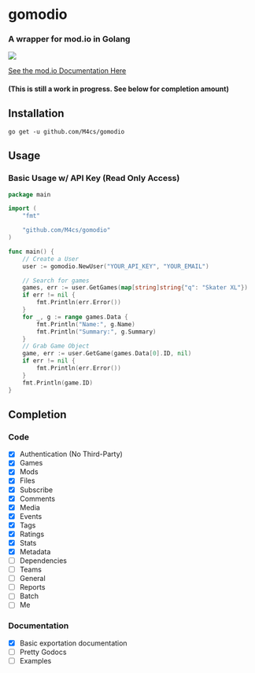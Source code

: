 # gomodio
### A wrapper for mod.io in Golang

<a href="https://goreportcard.com/report/github.com/M4cs/gomodio"><img src="https://goreportcard.com/badge/github.com/M4cs/gomodio"></a>

[See the mod.io Documentation Here](https://docs.mod.io/)

#### (This is still a work in progress. See below for completion amount)

## Installation

```
go get -u github.com/M4cs/gomodio
```

## Usage

### Basic Usage w/ API Key (Read Only Access)

```go
package main

import (
    "fmt"

    "github.com/M4cs/gomodio"
)

func main() {
    // Create a User
    user := gomodio.NewUser("YOUR_API_KEY", "YOUR_EMAIL")

    // Search for games
    games, err := user.GetGames(map[string]string{"q": "Skater XL"})
    if err != nil {
        fmt.Println(err.Error())
    }
    for _, g := range games.Data {
        fmt.Println("Name:", g.Name)
        fmt.Println("Summary:", g.Summary)
    }
    // Grab Game Object
    game, err := user.GetGame(games.Data[0].ID, nil)
    if err != nil {
        fmt.Println(err.Error())
    }
    fmt.Println(game.ID)
}
```

## Completion

### Code
- [X] Authentication (No Third-Party)
- [X] Games
- [X] Mods
- [X] Files
- [X] Subscribe
- [X] Comments
- [X] Media
- [X] Events
- [X] Tags
- [X] Ratings
- [X] Stats
- [X] Metadata
- [ ] Dependencies
- [ ] Teams
- [ ] General
- [ ] Reports
- [ ] Batch
- [ ] Me

### Documentation
- [X] Basic exportation documentation
- [ ] Pretty Godocs
- [ ] Examples
